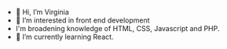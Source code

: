 - 👋 Hi, I’m Virginia
- 👀 I’m interested in front end development
- I'm broadening knowledge of HTML, CSS, Javascript and PHP.
- 🌱 I’m currently learning React.


<!---
Devvi86/Devvi86 is a ✨ special ✨ repository because its `README.md` (this file) appears on your GitHub profile.
You can click the Preview link to take a look at your changes.
--->
